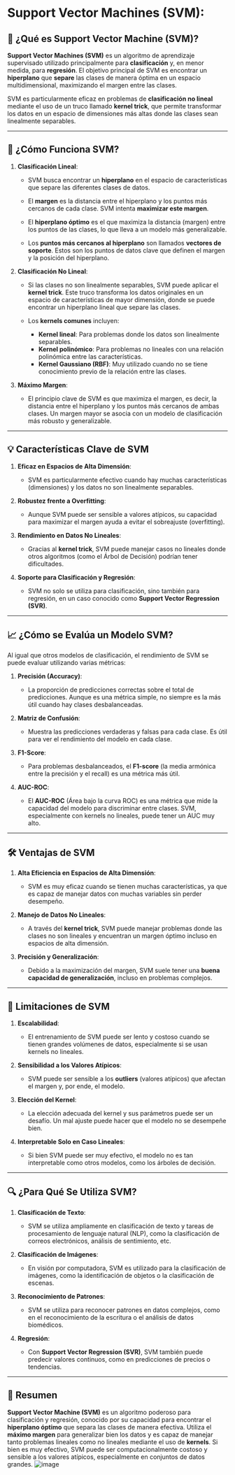 #  **Support Vector Machines (SVM):**

## 📌 ¿Qué es Support Vector Machine (SVM)?

**Support Vector Machines (SVM)** es un algoritmo de aprendizaje supervisado utilizado principalmente para **clasificación** y, en menor medida, para **regresión**. El objetivo principal de SVM es encontrar un **hiperplano** que **separe** las clases de manera óptima en un espacio multidimensional, maximizando el margen entre las clases.

SVM es particularmente eficaz en problemas de **clasificación no lineal** mediante el uso de un truco llamado **kernel trick**, que permite transformar los datos en un espacio de dimensiones más altas donde las clases sean linealmente separables.

---

## 🔢 ¿Cómo Funciona SVM?

1. **Clasificación Lineal**:
   - SVM busca encontrar un **hiperplano** en el espacio de características que separe las diferentes clases de datos.
   - El **margen** es la distancia entre el hiperplano y los puntos más cercanos de cada clase. SVM intenta **maximizar este margen**.
   
   - El **hiperplano óptimo** es el que maximiza la distancia (margen) entre los puntos de las clases, lo que lleva a un modelo más generalizable.

   - Los **puntos más cercanos al hiperplano** son llamados **vectores de soporte**. Estos son los puntos de datos clave que definen el margen y la posición del hiperplano.

2. **Clasificación No Lineal**:
   - Si las clases no son linealmente separables, SVM puede aplicar el **kernel trick**. Este truco transforma los datos originales en un espacio de características de mayor dimensión, donde se puede encontrar un hiperplano lineal que separe las clases.
   
   - Los **kernels comunes** incluyen:
     - **Kernel lineal**: Para problemas donde los datos son linealmente separables.
     - **Kernel polinómico**: Para problemas no lineales con una relación polinómica entre las características.
     - **Kernel Gaussiano (RBF)**: Muy utilizado cuando no se tiene conocimiento previo de la relación entre las clases.

3. **Máximo Margen**:
   - El principio clave de SVM es que maximiza el margen, es decir, la distancia entre el hiperplano y los puntos más cercanos de ambas clases. Un margen mayor se asocia con un modelo de clasificación más robusto y generalizable.
   
---

## 💡 Características Clave de SVM

1. **Eficaz en Espacios de Alta Dimensión**: 
   - SVM es particularmente efectivo cuando hay muchas características (dimensiones) y los datos no son linealmente separables.

2. **Robustez frente a Overfitting**:
   - Aunque SVM puede ser sensible a valores atípicos, su capacidad para maximizar el margen ayuda a evitar el sobreajuste (overfitting).

3. **Rendimiento en Datos No Lineales**:
   - Gracias al **kernel trick**, SVM puede manejar casos no lineales donde otros algoritmos (como el Árbol de Decisión) podrían tener dificultades.

4. **Soporte para Clasificación y Regresión**:
   - SVM no solo se utiliza para clasificación, sino también para regresión, en un caso conocido como **Support Vector Regression (SVR)**.

---

## 📈 ¿Cómo se Evalúa un Modelo SVM?

Al igual que otros modelos de clasificación, el rendimiento de SVM se puede evaluar utilizando varias métricas:

1. **Precisión (Accuracy)**: 
   - La proporción de predicciones correctas sobre el total de predicciones. Aunque es una métrica simple, no siempre es la más útil cuando hay clases desbalanceadas.

2. **Matriz de Confusión**:
   - Muestra las predicciones verdaderas y falsas para cada clase. Es útil para ver el rendimiento del modelo en cada clase.

3. **F1-Score**:
   - Para problemas desbalanceados, el **F1-score** (la media armónica entre la precisión y el recall) es una métrica más útil.

4. **AUC-ROC**:
   - El **AUC-ROC** (Área bajo la curva ROC) es una métrica que mide la capacidad del modelo para discriminar entre clases. SVM, especialmente con kernels no lineales, puede tener un AUC muy alto.

---

## 🛠️ Ventajas de SVM

1. **Alta Eficiencia en Espacios de Alta Dimensión**:
   - SVM es muy eficaz cuando se tienen muchas características, ya que es capaz de manejar datos con muchas variables sin perder desempeño.

2. **Manejo de Datos No Lineales**:
   - A través del **kernel trick**, SVM puede manejar problemas donde las clases no son lineales y encuentran un margen óptimo incluso en espacios de alta dimensión.

3. **Precisión y Generalización**:
   - Debido a la maximización del margen, SVM suele tener una **buena capacidad de generalización**, incluso en problemas complejos.

---

## 🚧 Limitaciones de SVM

1. **Escalabilidad**:
   - El entrenamiento de SVM puede ser lento y costoso cuando se tienen grandes volúmenes de datos, especialmente si se usan kernels no lineales.

2. **Sensibilidad a los Valores Atípicos**:
   - SVM puede ser sensible a los **outliers** (valores atípicos) que afectan el margen y, por ende, el modelo.

3. **Elección del Kernel**:
   - La elección adecuada del kernel y sus parámetros puede ser un desafío. Un mal ajuste puede hacer que el modelo no se desempeñe bien.

4. **Interpretable Solo en Caso Lineales**:
   - Si bien SVM puede ser muy efectivo, el modelo no es tan interpretable como otros modelos, como los árboles de decisión.

---

## 🔍 ¿Para Qué Se Utiliza SVM?

1. **Clasificación de Texto**:
   - SVM se utiliza ampliamente en clasificación de texto y tareas de procesamiento de lenguaje natural (NLP), como la clasificación de correos electrónicos, análisis de sentimiento, etc.

2. **Clasificación de Imágenes**:
   - En visión por computadora, SVM es utilizado para la clasificación de imágenes, como la identificación de objetos o la clasificación de escenas.

3. **Reconocimiento de Patrones**:
   - SVM se utiliza para reconocer patrones en datos complejos, como en el reconocimiento de la escritura o el análisis de datos biomédicos.

4. **Regresión**:
   - Con **Support Vector Regression (SVR)**, SVM también puede predecir valores continuos, como en predicciones de precios o tendencias.

---

## 🔑 Resumen

**Support Vector Machine (SVM)** es un algoritmo poderoso para clasificación y regresión, conocido por su capacidad para encontrar el **hiperplano óptimo** que separa las clases de manera efectiva. Utiliza el **máximo margen** para generalizar bien los datos y es capaz de manejar tanto problemas lineales como no lineales mediante el uso de **kernels**. Si bien es muy efectivo, SVM puede ser computacionalmente costoso y sensible a los valores atípicos, especialmente en conjuntos de datos grandes.
![image](https://github.com/user-attachments/assets/ef008cab-ad25-4b8e-ba2b-414c46d08b77)


